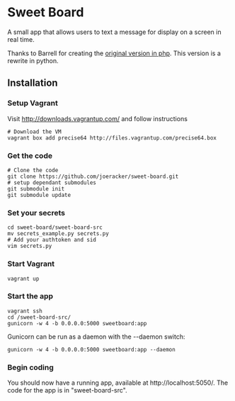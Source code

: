 # Sweet Board
A small app that allows users to text a message for display on a screen in real time.

Thanks to Barrell for creating the [original version in php](https://github.com/barrel/sweet-board). This version is a rewrite in python.

## Installation
### Setup Vagrant 
Visit http://downloads.vagrantup.com/ and follow instructions
	
	# Download the VM
	vagrant box add precise64 http://files.vagrantup.com/precise64.box


### Get the code
    # Clone the code
    git clone https://github.com/joeracker/sweet-board.git
    # setup dependant submodules
    git submodule init
    git submodule update


### Set your secrets
    cd sweet-board/sweet-board-src
	mv secrets_example.py secrets.py
    # Add your authtoken and sid
	vim secrets.py 

### Start Vagrant
    vagrant up

### Start the app
    vagrant ssh
	cd /sweet-board-src/
	gunicorn -w 4 -b 0.0.0.0:5000 sweetboard:app

Gunicorn can be run as a daemon with the --daemon switch:

    gunicorn -w 4 -b 0.0.0.0:5000 sweetboard:app --daemon


### Begin coding
You should now have a running app, available at http://localhost:5050/. The code for the app is in "sweet-board-src".
